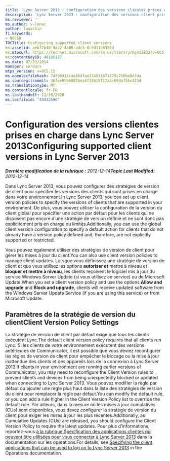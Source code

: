 ```yaml
---
title: 'Lync Server 2013 : configuration des versions clientes prises en charge'
description: 'Lync Server 2013 : configuration des versions client prises en charge.'
ms.reviewer: ''
ms.author: v-lanac
author: lanachin
f1.keywords:
- NOCSH
TOCTitle: Configuring supported client versions
ms:assetid: aebf7b48-9aa2-4a06-adc5-0c9d11b6358d
ms:mtpsurl: https://technet.microsoft.com/en-us/library/Gg412832(v=OCS.15)
ms:contentKeyID: 48185137
ms.date: 07/23/2014
manager: serdars
mtps_version: v=OCS.15
ms.openlocfilehash: 74396314cae864fae134531b71375c750be8d3da
ms.sourcegitcommit: 36fee89bb887bea4f18b19f17a8c69daf5bc423d
ms.translationtype: MT
ms.contentlocale: fr-FR
ms.lasthandoff: 11/26/2020
ms.locfileid: "49432596"
---
```

# <a name="configuring-supported-client-versions-in-lync-server-2013"></a><span data-ttu-id="22bfb-103">Configuration des versions clientes prises en charge dans Lync Server 2013</span><span class="sxs-lookup"><span data-stu-id="22bfb-103">Configuring supported client versions in Lync Server 2013</span></span>

<div data-xmlns="http://www.w3.org/1999/xhtml">

<div class="topic" data-xmlns="http://www.w3.org/1999/xhtml" data-msxsl="urn:schemas-microsoft-com:xslt" data-cs="https://msdn.microsoft.com/">

<div data-asp="https://msdn2.microsoft.com/asp">



</div>

<div id="mainSection">

<div id="mainBody"><span data-ttu-id="22bfb-104">

<span> </span></span><span class="sxs-lookup"><span data-stu-id="22bfb-104">

<span> </span></span></span>

<span data-ttu-id="22bfb-105">_**Dernière modification de la rubrique :** 2012-12-14_</span><span class="sxs-lookup"><span data-stu-id="22bfb-105">_**Topic Last Modified:** 2012-12-14_</span></span>

<span data-ttu-id="22bfb-106">Dans Lync Server 2013, vous pouvez configurer des stratégies de version de client pour spécifier les versions des clients qui sont prises en charge dans votre environnement.</span><span class="sxs-lookup"><span data-stu-id="22bfb-106">In Lync Server 2013, you can set up client version policies to specify the versions of clients that are supported in your environment.</span></span> <span data-ttu-id="22bfb-107">De plus, vous pouvez utiliser la configuration de la version du client global pour spécifier une action par défaut pour les clients qui ne disposent pas encore d’une stratégie de version définie et ne sont donc pas explicitement pris en charge ou limités.</span><span class="sxs-lookup"><span data-stu-id="22bfb-107">Additionally, you can use the global client version configuration to specify a default action for clients that do not already have a version policy defined and, therefore, are not explicitly supported or restricted.</span></span>

<span data-ttu-id="22bfb-108">Vous pouvez également utiliser des stratégies de version de client pour gérer les mises à jour du client.</span><span class="sxs-lookup"><span data-stu-id="22bfb-108">You can also use client version policies to manage client updates.</span></span> <span data-ttu-id="22bfb-109">Lorsque vous définissez une stratégie de version de client et que vous utilisez les options **autoriser et** mettre à niveau et **bloquer et mettre à niveau**, les clients reçoivent le logiciel mis à jour du service Windows Server Update (si vous utilisez ce service) ou de Microsoft Update.</span><span class="sxs-lookup"><span data-stu-id="22bfb-109">When you set a client version policy and use the options **Allow and upgrade** and **Block and upgrade**, clients will receive updated software from the Windows Server Update Service (if you are using this service) or from Microsoft Update.</span></span>

<div>

## <a name="client-version-policy-settings"></a><span data-ttu-id="22bfb-110">Paramètres de la stratégie de version du client</span><span class="sxs-lookup"><span data-stu-id="22bfb-110">Client Version Policy Settings</span></span>

<span data-ttu-id="22bfb-111">La stratégie de version de client par défaut exige que tous les clients exécutent Lync.</span><span class="sxs-lookup"><span data-stu-id="22bfb-111">The default client version policy requires that all clients run Lync.</span></span> <span data-ttu-id="22bfb-112">Si les clients de votre environnement exécutent des versions antérieures de Communicator, il est possible que vous deviez reconfigurer les règles de version de client pour empêcher le blocage ou la mise à jour inattendue des clients et des appareils lors de la connexion à Lync Server 2013.</span><span class="sxs-lookup"><span data-stu-id="22bfb-112">If clients in your environment are running earlier versions of Communicator, you may need to reconfigure the Client Version rules to prevent clients and devices from being unexpectedly blocked or updated when connecting to Lync Server 2013.</span></span> <span data-ttu-id="22bfb-113">Vous pouvez modifier la règle par défaut ou ajouter une règle plus haut dans la liste des stratégies de version du client pour remplacer la règle par défaut.</span><span class="sxs-lookup"><span data-stu-id="22bfb-113">You can modify the default rule, or you can add a rule higher in the Client Version Policy list to override the default rule.</span></span> <span data-ttu-id="22bfb-114">Par ailleurs, dans la mesure où les mises à jour cumulatives (CUs) sont disponibles, vous devez configurer la stratégie de version du client pour exiger les mises à jour les plus récentes.</span><span class="sxs-lookup"><span data-stu-id="22bfb-114">Additionally, as Cumulative Updates (CUs) are released, you should configure the Client Version Policy to require the latest updates.</span></span> <span data-ttu-id="22bfb-115">Pour plus d’informations, reportez-vous [à la rubrique Spécification des applications clientes qui peuvent être utilisées pour vous connecter à Lync Server 2013](lync-server-2013-specifying-the-client-applications-that-can-be-used-to-log-on-to-lync-server-2013.md) dans la documentation sur les opérations.</span><span class="sxs-lookup"><span data-stu-id="22bfb-115">For details, see [Specifying the client applications that can be used to log on to Lync Server 2013](lync-server-2013-specifying-the-client-applications-that-can-be-used-to-log-on-to-lync-server-2013.md) in the Operations documentation.</span></span>

<span data-ttu-id="22bfb-116"></div>

</div>

<span> </span>

</div>

</div>

</span><span class="sxs-lookup"><span data-stu-id="22bfb-116"></div>

</div>

<span> </span>

</div>

</div>

</span></span></div>

